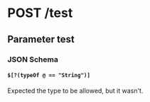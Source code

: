 # **POST** /test

## Parameter test

### JSON Schema

#### `$[?(typeOf @ == "String")]`

Expected the type to be allowed, but it wasn't.
